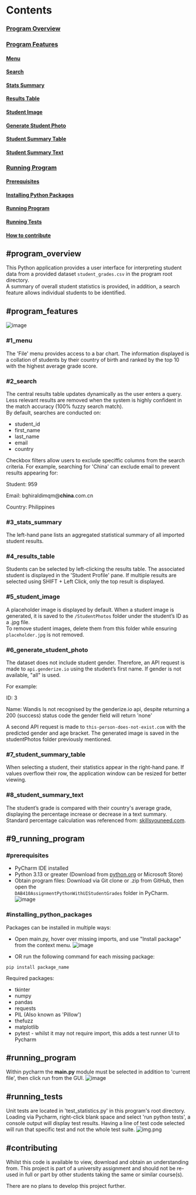 # Contents
### [Program Overview](#program_overview)
### [Program Features](#program_features)
#### [Menu](#1_menu)
#### [Search](#2_search)
#### [Stats Summary](#3_stats_summary)
#### [Results Table](#4_results_table)
#### [Student Image](#5_student_image)
#### [Generate Student Photo](#6_generate_student_photo)
#### [Student Summary Table](#7_student_summary_table)
#### [Student Summary Text](#8_student_summary_text)
### [Running Program](#9_running_program)
#### [Prerequisites](#prerequisites)
#### [Installing Python Packages](#installing_python_packages)
#### [Running Program](#running_program)
#### [Running Tests](#running_tests)
#### [How to contribute](#contributing)

## #program_overview
This Python application provides a user interface for interpreting student data from a provided dataset `student_grades.csv` in the program root directory.  
A summary of overall student statistics is provided, in addition, a search feature allows individual students to be identified.

## #program_features
![image](https://github.com/user-attachments/assets/6ed99b46-c9b7-4363-910e-ef99fe8136b4)

### #1_menu
The 'File' menu provides access to a bar chart. The information displayed is a collation of students by their country of birth and ranked by the top 10 with the highest average grade score.

### #2_search
The central results table updates dynamically as the user enters a query. Less relevant results are removed when the system is highly confident in the match accuracy (100% fuzzy search match).  
By default, searches are conducted on:
- student_id  
- first_name  
- last_name  
- email  
- country  

Checkbox filters allow users to exclude speciffic columns from the search criteria. For example, searching for 'China' can exclude email to prevent results appearing for:

Student: 959

Email: bghiraldimqm@**china**.com.cn

Country: Philippines


### #3_stats_summary
The left-hand pane lists an aggregated statistical summary of all imported student results.

### #4_results_table
Students can be selected by left-clicking the results table. The associated student is displayed in the 'Student Profile' pane. If multiple results are selected using SHIFT + Left Click, only the top result is displayed.

### #5_student_image
A placeholder image is displayed by default. When a student image is generated, it is saved to the `/StudentPhotos` folder under the student’s ID as a .jpg file.  
To remove student images, delete them from this folder while ensuring `placeholder.jpg` is not removed.

### #6_generate_student_photo
The dataset does not include student gender. Therefore, an API request is made to `api.genderize.io` using the student’s first name. If gender is not available, "all" is used.  

For example:

ID: 3

Name: Wandis
Is not recognised by the genderize.io api, despite returning a 200 (success) status code the gender field will return 'none' 

A second API request is made to `this-person-does-not-exist.com` with the predicted gender and age bracket. The generated image is saved in the studentPhotos folder previously mentioned.

### #7_student_summary_table
When selecting a student, their statistics appear in the right-hand pane. If values overflow their row, the application window can be resized for better viewing.

### #8_student_summary_text
The student’s grade is compared with their country's average grade, displaying the percentage increase or decrease in a text summary.  
Standard percentage calculation was referenced from: [skillsyouneed.com](https://www.skillsyouneed.com/num/percent-change.html).

## #9_running_program

### #prerequisites
- PyCharm IDE installed  
- Python 3.13 or greater (Download from [python.org](https://www.python.org/downloads/) or Microsoft Store)  
- Obtain program files: Download via Git clone or .zip from GitHub, then open the  
  `DAB410AssignmentPythonWithUIStudentGrades` folder in PyCharm.  
![image](https://github.com/user-attachments/assets/71c1d042-1081-424a-b183-f63895b22d0c)
 

### #installing_python_packages
Packages can be installed in multiple ways:
- Open main.py, hover over missing imports, and use "Install package" from the context menu.
![image](https://github.com/user-attachments/assets/46bd3e73-b7d3-4884-b692-e9e8822101c6)

- OR run the following command for each missing package:
```
pip install package_name
```
Required packages:
- tkinter
- numpy
- pandas
- requests
- PIL (Also known as 'Pillow')
- thefuzz
- matplotlib
- pytest - whilst it may not require import, this adds a test runner UI to Pycharm

## #running_program
Within pycharm the **main.py** module must be selected in addition to 'current file', then click run from the GUI.
![image](https://github.com/user-attachments/assets/8b204d5a-1cb2-44e8-9121-2cf8499e2d7f)

## #running_tests
Unit tests are located in 'test_statistics.py' in this program's root directory. Loading via Pycharm, right-click blank space 
and select 'run python tests', a console output will display test results. 
Having a line of test code selected will run that specific test and not the whole test suite.
![img.png](img.png)

## #contributing
Whilst this code is available to view, download and obtain an understanding from. This project is part of a university
assignment and should not be re-used in full or part by other students taking the same or similar course(s).

There are no plans to develop this project further.